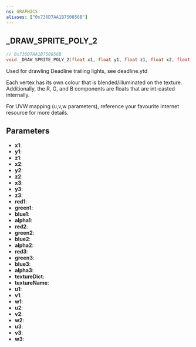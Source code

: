 ```yaml
---
ns: GRAPHICS
aliases: ["0x736D7AA1B750856B"]
---
```

## _DRAW_SPRITE_POLY_2

```c
// 0x736D7AA1B750856B
void _DRAW_SPRITE_POLY_2(float x1, float y1, float z1, float x2, float y2, float z2, float x3, float y3, float z3, float red1, float green1, float blue1, int alpha1, float red2, float green2, float blue2, int alpha2, float red3, float green3, float blue3, int alpha3, char* textureDict, char* textureName, float u1, float v1, float w1, float u2, float v2, float w2, float u3, float v3, float w3);
```

Used for drawling Deadline trailing lights, see deadline.ytd 

Each vertex has its own colour that is blended/illuminated on the texture. Additionally, the R, G, and B components are floats that are int-casted internally.

For UVW mapping (u,v,w parameters), reference your favourite internet resource for more details.

## Parameters
* **x1**:
* **y1**:
* **z1**:
* **x2**:
* **y2**:
* **z2**:
* **x3**:
* **y3**:
* **z3**:
* **red1**:
* **green1**:
* **blue1**:
* **alpha1**:
* **red2**:
* **green2**:
* **blue2**:
* **alpha2**:
* **red3**:
* **green3**:
* **blue3**:
* **alpha3**:
* **textureDict**: 
* **textureName**: 
* **u1**: 
* **v1**: 
* **w1**: 
* **u2**: 
* **v2**: 
* **w2**: 
* **u3**: 
* **v3**: 
* **w3**: 

